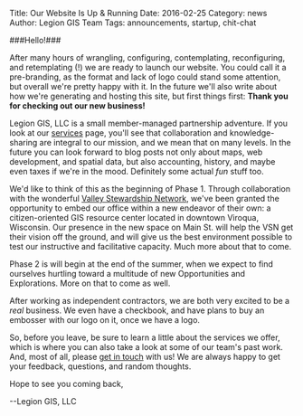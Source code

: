 Title: Our Website Is Up & Running
Date: 2016-02-25
Category: news
Author: Legion GIS Team
Tags: announcements, startup, chit-chat

###Hello!###

After many hours of wrangling, configuring, contemplating, reconfiguring, and retemplating (!) we are ready to launch our website. You could call it a pre-branding, as the format and lack of logo could stand some attention, but overall we're pretty happy with it. In the future we'll also write about how we're generating and hosting this site, but first things first: **Thank you for checking out our new business!**

Legion GIS, LLC is a small member-managed partnership adventure. If you look at our [services](pages/services.html) page, you'll see that collaboration and knowledge-sharing are integral to our mission, and we mean that on many levels. In the future you can look forward to blog posts not only about maps, web development, and spatial data, but also accounting, history, and maybe even taxes if we're in the mood. Definitely some actual _fun_ stuff too.

We'd like to think of this as the beginning of Phase 1. Through collaboration with the wonderful [Valley Stewardship Network](http://www.kickapoovsn.org/), we've been granted the opportunity to embed our office within a new endeavor of their own: a citizen-oriented GIS resource center located in downtown Viroqua, Wisconsin. Our presence in the new space on Main St. will help the VSN get their vision off the ground, and will give us the best environment possible to test our instructive and facilitative capacity. Much more about that to come.

Phase 2 is will begin at the end of the summer, when we expect to find ourselves hurtling toward a multitude of new Opportunities and Explorations. More on that to come as well.

After working as independent contractors, we are both very excited to be a _real_ business.  We even have a checkbook, and have plans to buy an embosser with our logo on it, once we have a logo.

So, before you leave, be sure to learn a little about the services we offer, which is where you can also take a look at some of our team's past work. And, most of all, please [get in touch](pages/contact.html) with us! We are always happy to get your feedback, questions, and random thoughts.

Hope to see you coming back,

--Legion GIS, LLC